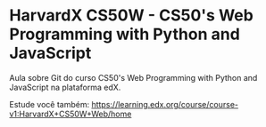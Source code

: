 # HarvardX CS50W - CS50's Web Programming with Python and JavaScript

Aula sobre Git do curso CS50's Web Programming with Python and JavaScript na plataforma edX.

Estude você também: https://learning.edx.org/course/course-v1:HarvardX+CS50W+Web/home
